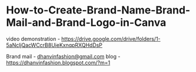 # How-to-Create-Brand-Name-Brand-Mail-and-Brand-Logo-in-Canva

video demonstration - https://drive.google.com/drive/folders/1-5aNcljQacWCcrB8UieKxnqpRXQHdDsP

Brand mail - dhanvinfashion@gmail.com
blog - https://dhanvinfashion.blogspot.com/?m=1
